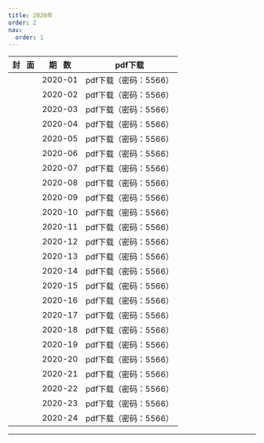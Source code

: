 ```yaml
---
title: 2020年
order: 2
nav:
  order: 1
---
```

| 封   面 | 期   数 |        pdf下载        |
| :-------: | :-------: | :-------------------: |
|          |  2020-01  | pdf下载（密码：5566） |
|          |  2020-02  | pdf下载（密码：5566） |
|          |  2020-03  | pdf下载（密码：5566） |
|          |  2020-04  | pdf下载（密码：5566） |
|          |  2020-05  | pdf下载（密码：5566） |
|          |  2020-06  | pdf下载（密码：5566） |
|          |  2020-07  | pdf下载（密码：5566） |
|          |  2020-08  | pdf下载（密码：5566） |
|          |  2020-09  | pdf下载（密码：5566） |
|          |  2020-10  | pdf下载（密码：5566） |
|          |  2020-11  | pdf下载（密码：5566） |
|          |  2020-12  | pdf下载（密码：5566） |
|          |  2020-13  | pdf下载（密码：5566） |
|          |  2020-14  | pdf下载（密码：5566） |
|          |  2020-15  | pdf下载（密码：5566） |
|          |  2020-16  | pdf下载（密码：5566） |
|          |  2020-17  | pdf下载（密码：5566） |
|          |  2020-18  | pdf下载（密码：5566） |
|          |  2020-19  | pdf下载（密码：5566） |
|          |  2020-20  | pdf下载（密码：5566） |
|          |  2020-21  | pdf下载（密码：5566） |
|          |  2020-22  | pdf下载（密码：5566） |
|          |  2020-23  | pdf下载（密码：5566） |
|          |  2020-24  | pdf下载（密码：5566） |

---
